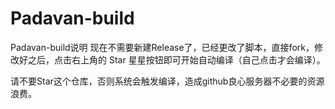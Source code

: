 # Padavan-build
Padavan-build说明
现在不需要新建Release了，已经更改了脚本，直接fork，修改好之后，点击右上角的 Star 星星按钮即可开始自动编译（自己点击才会编译）。

请不要Star这个仓库，否则系统会触发编译，造成github良心服务器不必要的资源浪费。

